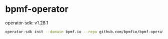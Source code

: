 # bpmf-operator

operator-sdk: v1.28.1

```sh
operator-sdk init --domain bpmf.io --repo github.com/bpmfio/bpmf-operator --plugins=go/v4-alpha
```